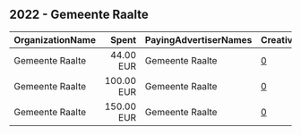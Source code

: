 ## 2022 - Gemeente Raalte 
|OrganizationName|Spent|PayingAdvertiserNames|CreativeUrls|Impressions|Genders|AgeBrackets|CountryCodes|BillingAddresses|CandidateBallotInformation|
|:---|---:|:---|:---|---:|:---|:---|:---|:---|:---|
|Gemeente Raalte|44.00 EUR|Gemeente Raalte|[0](https://www.snap.com/political-ads/asset/c7350c52a36ca0b74d98a26829c22e7469a065d1a803b0a2ef5953759980cb2b?mediaType=mp4)|7,198||25-|netherlands|NL||
|Gemeente Raalte|100.00 EUR|Gemeente Raalte|[0](https://www.snap.com/political-ads/asset/a08595df2ad924aaa5d156eaaa2e49b7b83c89ec5933b07a4bca8310de59f3a7?mediaType=mp4)|8,054||18-30|netherlands|NL||
|Gemeente Raalte|150.00 EUR|Gemeente Raalte|[0](https://www.snap.com/political-ads/asset/f355c284c9032a5d8a813b98dc9242cb718d5deea92a2ee4b86f813cccedf68d?mediaType=mp4)|31,895||25-|netherlands|NL||

